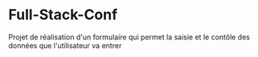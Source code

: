 # Full-Stack-Conf
Projet de réalisation d'un formulaire qui permet la saisie et le contôle des données que l'utilisateur va entrer
